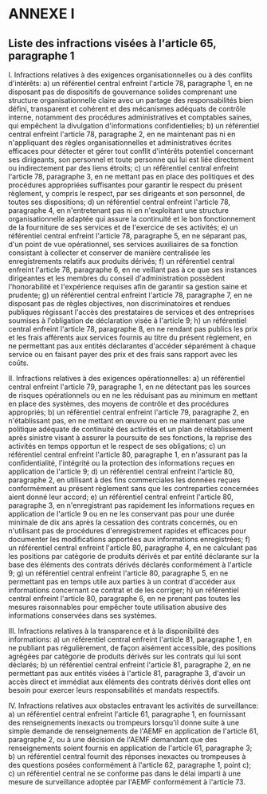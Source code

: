 # ANNEXE I

## Liste des infractions visées à l'article 65, paragraphe 1

I. Infractions relatives à des exigences organisationnelles ou à des conflits d'intérêts: a) un référentiel central enfreint l'article 78, paragraphe 1, en ne disposant pas de dispositifs de gouvernance solides comprenant une structure organisationnelle claire avec un partage des responsabilités bien défini, transparent et cohérent et des mécanismes adéquats de contrôle interne, notamment des procédures administratives et comptables saines, qui empêchent la divulgation d'informations confidentielles; b) un référentiel central enfreint l'article 78, paragraphe 2, en ne maintenant pas ni en n'appliquant des règles organisationnelles et administratives écrites efficaces pour détecter et gérer tout conflit d'intérêts potentiel concernant ses dirigeants, son personnel et toute personne qui lui est liée directement ou indirectement par des liens étroits; c) un référentiel central enfreint l'article 78, paragraphe 3, en ne mettant pas en place des politiques et des procédures appropriées suffisantes pour garantir le respect du présent règlement, y compris le respect, par ses dirigeants et son personnel, de toutes ses dispositions; d) un référentiel central enfreint l'article 78, paragraphe 4, en n'entretenant pas ni en n'exploitant une structure organisationnelle adaptée qui assure la continuité et le bon fonctionnement de la fourniture de ses services et de l'exercice de ses activités; e) un référentiel central enfreint l'article 78, paragraphe 5, en ne séparant pas, d'un point de vue opérationnel, ses services auxiliaires de sa fonction consistant à collecter et conserver de manière centralisée les enregistrements relatifs aux produits dérivés; f) un référentiel central enfreint l'article 78, paragraphe 6, en ne veillant pas à ce que ses instances dirigeantes et les membres du conseil d'administration possèdent l'honorabilité et l'expérience requises afin de garantir sa gestion saine et prudente; g) un référentiel central enfreint l'article 78, paragraphe 7, en ne disposant pas de règles objectives, non discriminatoires et rendues publiques régissant l'accès des prestataires de services et des entreprises soumises à l'obligation de déclaration visée à l'article 9; h) un référentiel central enfreint l'article 78, paragraphe 8, en ne rendant pas publics les prix et les frais afférents aux services fournis au titre du présent règlement, en ne permettant pas aux entités déclarantes d'accéder séparément à chaque service ou en faisant payer des prix et des frais sans rapport avec les coûts.

II. Infractions relatives à des exigences opérationnelles: a) un référentiel central enfreint l'article 79, paragraphe 1, en ne détectant pas les sources de risques opérationnels ou en ne les réduisant pas au minimum en mettant en place des systèmes, des moyens de contrôle et des procédures appropriés; b) un référentiel central enfreint l'article 79, paragraphe 2, en n'établissant pas, en ne mettant en œuvre ou en ne maintenant pas une politique adéquate de continuité des activités et un plan de rétablissement après sinistre visant à assurer la poursuite de ses fonctions, la reprise des activités en temps opportun et le respect de ses obligations; c) un référentiel central enfreint l'article 80, paragraphe 1, en n'assurant pas la confidentialité, l'intégrité ou la protection des informations reçues en application de l'article 9; d) un référentiel central enfreint l'article 80, paragraphe 2, en utilisant à des fins commerciales les données reçues conformément au présent règlement sans que les contreparties concernées aient donné leur accord; e) un référentiel central enfreint l'article 80, paragraphe 3, en n'enregistrant pas rapidement les informations reçues en application de l'article 9 ou en ne les conservant pas pour une durée minimale de dix ans après la cessation des contrats concernés, ou en n'utilisant pas de procédures d'enregistrement rapides et efficaces pour documenter les modifications apportées aux informations enregistrées; f) un référentiel central enfreint l'article 80, paragraphe 4, en ne calculant pas les positions par catégorie de produits dérivés et par entité déclarante sur la base des éléments des contrats dérivés déclarés conformément à l'article 9; g) un référentiel central enfreint l'article 80, paragraphe 5, en ne permettant pas en temps utile aux parties à un contrat d'accéder aux informations concernant ce contrat et de les corriger; h) un référentiel central enfreint l'article 80, paragraphe 6, en ne prenant pas toutes les mesures raisonnables pour empêcher toute utilisation abusive des informations conservées dans ses systèmes.

III. Infractions relatives à la transparence et à la disponibilité des informations: a) un référentiel central enfreint l'article 81, paragraphe 1, en ne publiant pas régulièrement, de façon aisément accessible, des positions agrégées par catégorie de produits dérivés sur les contrats qui lui sont déclarés; b) un référentiel central enfreint l'article 81, paragraphe 2, en ne permettant pas aux entités visées à l'article 81, paragraphe 3, d'avoir un accès direct et immédiat aux éléments des contrats dérivés dont elles ont besoin pour exercer leurs responsabilités et mandats respectifs.

IV. Infractions relatives aux obstacles entravant les activités de surveillance: a) un référentiel central enfreint l'article 61, paragraphe 1, en fournissant des renseignements inexacts ou trompeurs lorsqu'il donne suite à une simple demande de renseignements de l'AEMF en application de l'article 61, paragraphe 2, ou à une décision de l'AEMF demandant que des renseignements soient fournis en application de l'article 61, paragraphe 3; b) un référentiel central fournit des réponses inexactes ou trompeuses à des questions posées conformément à l'article 62, paragraphe 1, point c); c) un référentiel central ne se conforme pas dans le délai imparti à une mesure de surveillance adoptée par l'AEMF conformément à l'article 73.

